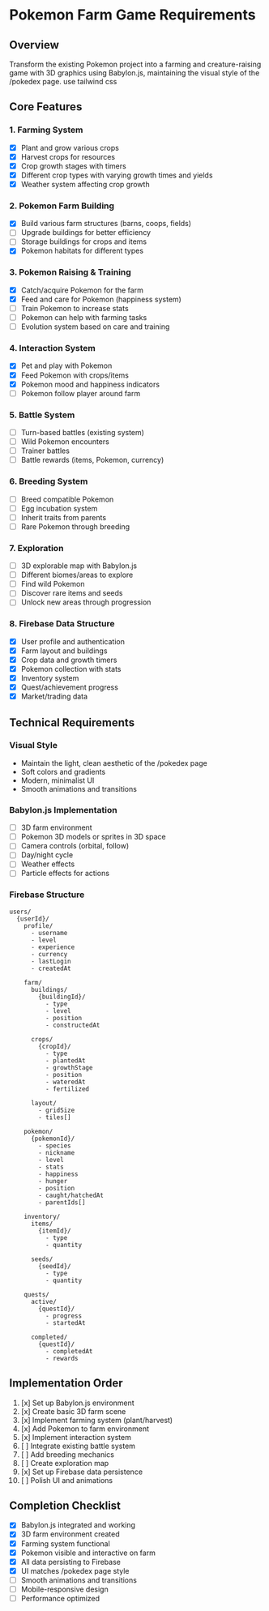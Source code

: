 # Pokemon Farm Game Requirements

## Overview

Transform the existing Pokemon project into a farming and creature-raising game with 3D graphics using Babylon.js, maintaining the visual style of the /pokedex page. use tailwind css

## Core Features

### 1. Farming System

- [x] Plant and grow various crops
- [x] Harvest crops for resources
- [x] Crop growth stages with timers
- [x] Different crop types with varying growth times and yields
- [x] Weather system affecting crop growth

### 2. Pokemon Farm Building

- [x] Build various farm structures (barns, coops, fields)
- [ ] Upgrade buildings for better efficiency
- [ ] Storage buildings for crops and items
- [x] Pokemon habitats for different types

### 3. Pokemon Raising & Training

- [x] Catch/acquire Pokemon for the farm
- [x] Feed and care for Pokemon (happiness system)
- [ ] Train Pokemon to increase stats
- [ ] Pokemon can help with farming tasks
- [ ] Evolution system based on care and training

### 4. Interaction System

- [x] Pet and play with Pokemon
- [x] Feed Pokemon with crops/items
- [x] Pokemon mood and happiness indicators
- [ ] Pokemon follow player around farm

### 5. Battle System

- [ ] Turn-based battles (existing system)
- [ ] Wild Pokemon encounters
- [ ] Trainer battles
- [ ] Battle rewards (items, Pokemon, currency)

### 6. Breeding System

- [ ] Breed compatible Pokemon
- [ ] Egg incubation system
- [ ] Inherit traits from parents
- [ ] Rare Pokemon through breeding

### 7. Exploration

- [ ] 3D explorable map with Babylon.js
- [ ] Different biomes/areas to explore
- [ ] Find wild Pokemon
- [ ] Discover rare items and seeds
- [ ] Unlock new areas through progression

### 8. Firebase Data Structure

- [x] User profile and authentication
- [x] Farm layout and buildings
- [x] Crop data and growth timers
- [x] Pokemon collection with stats
- [x] Inventory system
- [x] Quest/achievement progress
- [x] Market/trading data

## Technical Requirements

### Visual Style

- Maintain the light, clean aesthetic of the /pokedex page
- Soft colors and gradients
- Modern, minimalist UI
- Smooth animations and transitions

### Babylon.js Implementation

- [ ] 3D farm environment
- [ ] Pokemon 3D models or sprites in 3D space
- [ ] Camera controls (orbital, follow)
- [ ] Day/night cycle
- [ ] Weather effects
- [ ] Particle effects for actions

### Firebase Structure

```
users/
  {userId}/
    profile/
      - username
      - level
      - experience
      - currency
      - lastLogin
      - createdAt

    farm/
      buildings/
        {buildingId}/
          - type
          - level
          - position
          - constructedAt

      crops/
        {cropId}/
          - type
          - plantedAt
          - growthStage
          - position
          - wateredAt
          - fertilized

      layout/
        - gridSize
        - tiles[]

    pokemon/
      {pokemonId}/
        - species
        - nickname
        - level
        - stats
        - happiness
        - hunger
        - position
        - caught/hatchedAt
        - parentIds[]

    inventory/
      items/
        {itemId}/
          - type
          - quantity

      seeds/
        {seedId}/
          - type
          - quantity

    quests/
      active/
        {questId}/
          - progress
          - startedAt

      completed/
        {questId}/
          - completedAt
          - rewards
```

## Implementation Order

1. [x] Set up Babylon.js environment
2. [x] Create basic 3D farm scene
3. [x] Implement farming system (plant/harvest)
4. [x] Add Pokemon to farm environment
5. [x] Implement interaction system
6. [ ] Integrate existing battle system
7. [ ] Add breeding mechanics
8. [ ] Create exploration map
9. [x] Set up Firebase data persistence
10. [ ] Polish UI and animations

## Completion Checklist

- [x] Babylon.js integrated and working
- [x] 3D farm environment created
- [x] Farming system functional
- [x] Pokemon visible and interactive on farm
- [x] All data persisting to Firebase
- [x] UI matches /pokedex page style
- [ ] Smooth animations and transitions
- [ ] Mobile-responsive design
- [ ] Performance optimized
